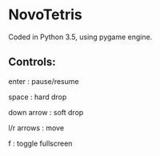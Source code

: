 # NovoTetris

Coded in Python 3.5, using pygame engine.

Controls:
---------
enter         : pause/resume

space         : hard drop

down arrow    : soft drop

l/r arrows    : move

f             : toggle fullscreen

